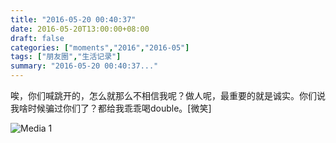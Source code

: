```yaml
---
title: "2016-05-20 00:40:37"
date: 2016-05-20T13:00:00+08:00
draft: false
categories: ["moments","2016","2016-05"]
tags: ["朋友圈","生活记录"]
summary: "2016-05-20 00:40:37..."
---
```


唉，你们喊跳开的，怎么就那么不相信我呢？做人呢，最重要的就是诚实。你们说我啥时候骗过你们了？都给我乖乖喝double。[微笑]

![Media 1](/Moments/photos/2016-05-20/201605200040370.jpg)

